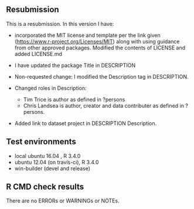 ## Resubmission

This is a resubmission. In this version I have:

* incorporated the MIT license and template per the link given (https://www.r-project.org/Licenses/MIT) along with using guidance from other approved packages. Modified the contents of LICENSE and added LICENSE.md

* I have updated the package Title in DESCRIPTION 

* Non-requested change: I modified the Description tag in DESCRIPTION.

* Changed roles in Description:
  + Tim Trice is author as defined in ?persons
  + Chris Landsea is author, creator and data contributer as defined in ?persons.

* Added link to dataset project in DESCRIPTION Description.

## Test environments
* local ubuntu 16.04 , R 3.4.0
* ubuntu 12.04 (on travis-ci), R 3.4.0
* win-builder (devel and release)

## R CMD check results

There are no ERRORs or WARNINGs or NOTEs.
